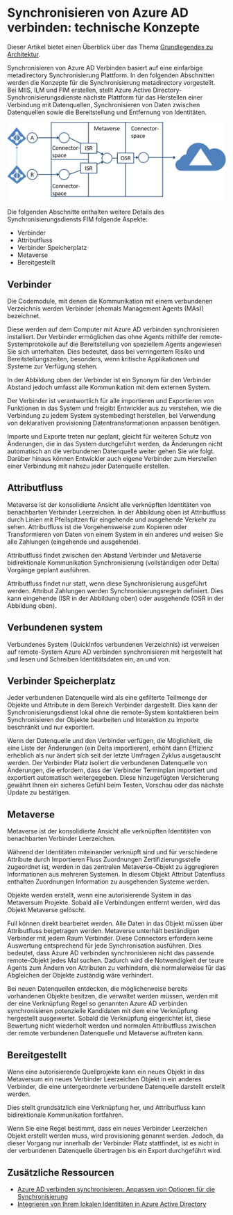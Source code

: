 <properties
    pageTitle="Synchronisieren von Azure AD verbinden: technischen Konzepte | Microsoft Azure"
    description="Erläutert die technischen Konzepte von Azure AD verbinden synchronisieren."
    services="active-directory"
    documentationCenter=""
    authors="markusvi"
    manager="femila"
    editor=""/>

<tags
    ms.service="active-directory"
    ms.workload="identity"
    ms.tgt_pltfrm="na"
    ms.devlang="na"
    ms.topic="article"
    ms.date="10/10/2016"
    ms.author="markusvi;andkjell"/>


# <a name="azure-ad-connect-sync-technical-concepts"></a>Synchronisieren von Azure AD verbinden: technische Konzepte
Dieser Artikel bietet einen Überblick über das Thema [Grundlegendes zu Architektur](active-directory-aadconnectsync-technical-concepts.md).

Synchronisieren von Azure AD Verbinden basiert auf eine einfarbige metadirectory Synchronisierung Plattform.
In den folgenden Abschnitten werden die Konzepte für die Synchronisierung metadirectory vorgestellt.
Bei MIIS, ILM und FIM erstellen, stellt Azure Active Directory-Synchronisierungsdienste nächste Plattform für das Herstellen einer Verbindung mit Datenquellen, Synchronisieren von Daten zwischen Datenquellen sowie die Bereitstellung und Entfernung von Identitäten.

![Technische Konzepte](./media/active-directory-aadconnectsync-technical-concepts/scenario.png)

Die folgenden Abschnitte enthalten weitere Details des Synchronisierungsdiensts FIM folgende Aspekte:

- Verbinder
- Attributfluss
- Verbinder Speicherplatz
- Metaverse
- Bereitgestellt

## <a name="connector"></a>Verbinder

Die Codemodule, mit denen die Kommunikation mit einem verbundenen Verzeichnis werden Verbinder (ehemals Management Agents (MAs)) bezeichnet.

Diese werden auf dem Computer mit Azure AD verbinden synchronisieren installiert.
Der Verbinder ermöglichen das ohne Agents mithilfe der remote-Systemprotokolle auf die Bereitstellung von speziellem Agents angewiesen Sie sich unterhalten. Dies bedeutet, dass bei verringertem Risiko und Bereitstellungszeiten, besonders, wenn kritische Applikationen und Systeme zur Verfügung stehen.

In der Abbildung oben der Verbinder ist ein Synonym für den Verbinder Abstand jedoch umfasst alle Kommunikation mit dem externen System.

Der Verbinder ist verantwortlich für alle importieren und Exportieren von Funktionen in das System und freigibt Entwickler aus zu verstehen, wie die Verbindung zu jedem System systembedingt herstellen, bei Verwendung von deklarativen provisioning Datentransformationen anpassen benötigen.

Importe und Exporte treten nur geplant, gleicht für weiteren Schutz von Änderungen, die in das System durchgeführt werden, da Änderungen nicht automatisch an die verbundenen Datenquelle weiter gehen Sie wie folgt. Darüber hinaus können Entwickler auch eigene Verbinder zum Herstellen einer Verbindung mit nahezu jeder Datenquelle erstellen.

## <a name="attribute-flow"></a>Attributfluss

Metaverse ist der konsolidierte Ansicht alle verknüpften Identitäten von benachbarten Verbinder Leerzeichen. In der Abbildung oben ist Attributfluss durch Linien mit Pfeilspitzen für eingehende und ausgehende Verkehr zu sehen. Attributfluss ist die Vorgehensweise zum Kopieren oder Transformieren von Daten von einem System in ein anderes und weisen Sie alle Zahlungen (eingehende und ausgehende).

Attributfluss findet zwischen den Abstand Verbinder und Metaverse bidirektionale Kommunikation Synchronisierung (vollständigen oder Delta) Vorgänge geplant ausführen.

Attributfluss findet nur statt, wenn diese Synchronisierung ausgeführt werden. Attribut Zahlungen werden Synchronisierungsregeln definiert. Dies kann eingehende (ISR in der Abbildung oben) oder ausgehende (OSR in der Abbildung oben).

## <a name="connected-system"></a>Verbundenen system

Verbundenes System (QuickInfos verbundenen Verzeichnis) ist verweisen auf remote-System Azure AD verbinden synchronisieren mit hergestellt hat und lesen und Schreiben Identitätsdaten ein, an und von.

## <a name="connector-space"></a>Verbinder Speicherplatz

Jeder verbundenen Datenquelle wird als eine gefilterte Teilmenge der Objekte und Attribute in dem Bereich Verbinder dargestellt.
Dies kann der Synchronisierungsdienst lokal ohne die remote-System kontaktieren beim Synchronisieren der Objekte bearbeiten und Interaktion zu Importe beschränkt und nur exportiert.

Wenn der Datenquelle und den Verbinder verfügen, die Möglichkeit, die eine Liste der Änderungen (ein Delta importieren), erhöht dann Effizienz erheblich als nur ändert sich seit der letzte Umfragen Zyklus ausgetauscht werden. Der Verbinder Platz isoliert die verbundenen Datenquelle von Änderungen, die erfordern, dass der Verbinder Terminplan importiert und exportiert automatisch weitergegeben. Diese hinzugefügten Versicherung gewährt Ihnen ein sicheres Gefühl beim Testen, Vorschau oder das nächste Update zu bestätigen.

## <a name="metaverse"></a>Metaverse

Metaverse ist der konsolidierte Ansicht alle verknüpften Identitäten von benachbarten Verbinder Leerzeichen.

Während der Identitäten miteinander verknüpft sind und für verschiedene Attribute durch Importieren Fluss Zuordnungen Zertifizierungsstelle zugeordnet ist, werden in das zentralen Metaverse-Objekt zu aggregieren Informationen aus mehreren Systemen. In diesem Objekt Attribut Datenfluss enthalten Zuordnungen Information zu ausgehenden Systeme werden.

Objekte werden erstellt, wenn eine autorisierende System in das Metaversum Projekte. Sobald alle Verbindungen entfernt werden, wird das Objekt Metaverse gelöscht.

Full können direkt bearbeitet werden. Alle Daten in das Objekt müssen über Attributfluss beigetragen werden. Metaverse unterhält beständigen Verbinder mit jedem Raum Verbinder. Diese Connectors erfordern keine Auswertung entsprechend für jede Synchronisation ausführen. Dies bedeutet, dass Azure AD verbinden synchronisieren nicht das passende remote-Objekt jedes Mal suchen. Dadurch wird die Notwendigkeit der teure Agents zum Ändern von Attributen zu verhindern, die normalerweise für das Abgleichen der Objekte zuständig wäre verhindert.

Bei neuen Datenquellen entdecken, die möglicherweise bereits vorhandenen Objekte besitzen, die verwaltet werden müssen, werden mit der eine Verknüpfung Regel so genannten Azure AD verbinden synchronisieren potenzielle Kandidaten mit dem eine Verknüpfung hergestellt ausgewertet.
Sobald die Verknüpfung eingerichtet ist, diese Bewertung nicht wiederholt werden und normalen Attributfluss zwischen der remote verbundenen Datenquelle und Metaverse auftreten kann.

## <a name="provisioning"></a>Bereitgestellt

Wenn eine autorisierende Quellprojekte kann ein neues Objekt in das Metaversum ein neues Verbinder Leerzeichen Objekt in ein anderes Verbinder, die eine untergeordnete verbundene Datenquelle darstellt erstellt werden.

Dies stellt grundsätzlich eine Verknüpfung her, und Attributfluss kann bidirektionale Kommunikation fortfahren.

Wenn Sie eine Regel bestimmt, dass ein neues Verbinder Leerzeichen Objekt erstellt werden muss, wird provisioning genannt werden. Jedoch, da dieser Vorgang nur innerhalb der Verbinder Platz stattfindet, ist es nicht in der verbundenen Datenquelle übertragen bis ein Export durchgeführt wird.

## <a name="additional-resources"></a>Zusätzliche Ressourcen

* [Azure AD verbinden synchronisieren: Anpassen von Optionen für die Synchronisierung](active-directory-aadconnectsync-whatis.md)
* [Integrieren von Ihrem lokalen Identitäten in Azure Active Directory](active-directory-aadconnect.md)

<!--Image references-->
[1]: ./media/active-directory-aadsync-technical-concepts/ic750598.png
